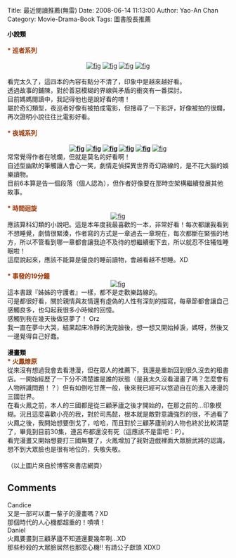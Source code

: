Title: 最近閱讀推薦(無雷)
Date: 2008-06-14 11:13:00
Author: Yao-An Chan
Category: Movie-Drama-Book
Tags: 圖書股長推薦


<div class='post'>
<span style="color: rgb(0, 0, 0); font-weight: bold;">小說類</span><br /><br /><span style="color: rgb(153, 51, 0); font-weight: bold;"> * 巡者系列</span><br /><br /><div style="text-align: center;"><a onblur="try {parent.deselectBloggerImageGracefully();} catch(e) {}" href="http://4.bp.blogspot.com/_mvtDPM7iODU/SFZDKC0PBMI/AAAAAAAAArQ/koi3Baq8iE4/s1600-h/1.jpg"><img src="http://4.bp.blogspot.com/_mvtDPM7iODU/SFZDKC0PBMI/AAAAAAAAArQ/koi3Baq8iE4/s200/1.jpg" alt="fig" id="BLOGGER_PHOTO_ID_5212427458561639618" border="0" /></a>  <a onblur="try {parent.deselectBloggerImageGracefully();} catch(e) {}" href="http://4.bp.blogspot.com/_mvtDPM7iODU/SFZDVAkrgrI/AAAAAAAAArY/Mp1Wh5JbD4E/s1600-h/2.jpg"><img src="http://4.bp.blogspot.com/_mvtDPM7iODU/SFZDVAkrgrI/AAAAAAAAArY/Mp1Wh5JbD4E/s200/2.jpg" alt="fig" id="BLOGGER_PHOTO_ID_5212427646938088114" border="0" /></a>   <a onblur="try {parent.deselectBloggerImageGracefully();} catch(e) {}" href="http://4.bp.blogspot.com/_mvtDPM7iODU/SFZEzSi6AYI/AAAAAAAAArg/K_fnbA0v3H8/s1600-h/3.jpg"><img style="cursor: pointer;" src="http://4.bp.blogspot.com/_mvtDPM7iODU/SFZEzSi6AYI/AAAAAAAAArg/K_fnbA0v3H8/s200/3.jpg" alt="fig" id="BLOGGER_PHOTO_ID_5212429266670190978" border="0" /></a>  <a onblur="try {parent.deselectBloggerImageGracefully();} catch(e) {}" href="http://2.bp.blogspot.com/_mvtDPM7iODU/SFZFEeH8-uI/AAAAAAAAAro/3Z1OaRkzdyA/s1600-h/4.jpg"><img style="cursor: pointer;" src="http://2.bp.blogspot.com/_mvtDPM7iODU/SFZFEeH8-uI/AAAAAAAAAro/3Z1OaRkzdyA/s200/4.jpg" alt="fig" id="BLOGGER_PHOTO_ID_5212429561836141282" border="0" /></a></div><br />看完太久了，這四本的內容有點分不清了，印象中是越來越好看。<br />透過故事的鋪陳，對於善惡模糊的界線與矛盾的衝突有一番探討。<br />目前媽媽閱讀中，我記得他也是說好看的唷！<br />屬於奇幻類型，夜巡者好像有被拍成電影，但搜尋了一下影評，好像被拍的很爛，再次證明小說往往比電影好看。<br /><br /><span style="color: rgb(153, 51, 0); font-weight: bold;"> * 夜城系列<br /><br /></span><div style="text-align: center;"><span style="color: rgb(153, 51, 0); font-weight: bold;"><a onblur="try {parent.deselectBloggerImageGracefully();} catch(e) {}" href="http://3.bp.blogspot.com/_mvtDPM7iODU/SFZ4iYzBDGI/AAAAAAAAAsI/OW6XB8CkooQ/s1600-h/11.jpg"><img style="cursor: pointer;" src="http://3.bp.blogspot.com/_mvtDPM7iODU/SFZ4iYzBDGI/AAAAAAAAAsI/OW6XB8CkooQ/s200/11.jpg" alt="fig" id="BLOGGER_PHOTO_ID_5212486150895242338" border="0" /></a> <a onblur="try {parent.deselectBloggerImageGracefully();} catch(e) {}" href="http://3.bp.blogspot.com/_mvtDPM7iODU/SFZ4k_n3miI/AAAAAAAAAsQ/CwW4I6dcHeE/s1600-h/12.jpg"><img style="cursor: pointer;" src="http://3.bp.blogspot.com/_mvtDPM7iODU/SFZ4k_n3miI/AAAAAAAAAsQ/CwW4I6dcHeE/s200/12.jpg" alt="fig" id="BLOGGER_PHOTO_ID_5212486195677207074" border="0" /></a> <a onblur="try {parent.deselectBloggerImageGracefully();} catch(e) {}" href="http://3.bp.blogspot.com/_mvtDPM7iODU/SFZ4lD2q9xI/AAAAAAAAAsY/Dzd-vYlgstE/s1600-h/13.jpg"><img style="cursor: pointer;" src="http://3.bp.blogspot.com/_mvtDPM7iODU/SFZ4lD2q9xI/AAAAAAAAAsY/Dzd-vYlgstE/s200/13.jpg" alt="fig" id="BLOGGER_PHOTO_ID_5212486196813035282" border="0" /></a> <a onblur="try {parent.deselectBloggerImageGracefully();} catch(e) {}" href="http://3.bp.blogspot.com/_mvtDPM7iODU/SFZ4lbFpNuI/AAAAAAAAAsg/bPfP3-UHjl0/s1600-h/14.jpg"><img style="cursor: pointer;" src="http://3.bp.blogspot.com/_mvtDPM7iODU/SFZ4lbFpNuI/AAAAAAAAAsg/bPfP3-UHjl0/s200/14.jpg" alt="fig" id="BLOGGER_PHOTO_ID_5212486203049850594" border="0" /></a> <a onblur="try {parent.deselectBloggerImageGracefully();} catch(e) {}" href="http://1.bp.blogspot.com/_mvtDPM7iODU/SFZ4lwGhYpI/AAAAAAAAAso/fwYpYg3dpu4/s1600-h/15.jpg"><img style="cursor: pointer;" src="http://1.bp.blogspot.com/_mvtDPM7iODU/SFZ4lwGhYpI/AAAAAAAAAso/fwYpYg3dpu4/s200/15.jpg" alt="fig" id="BLOGGER_PHOTO_ID_5212486208690676370" border="0" /></a> </span><a onblur="try {parent.deselectBloggerImageGracefully();} catch(e) {}" href="http://2.bp.blogspot.com/_mvtDPM7iODU/SFZ5D5RW6qI/AAAAAAAAAsw/2fk_H89JKI8/s1600-h/7.jpg"><img style="cursor: pointer;" src="http://2.bp.blogspot.com/_mvtDPM7iODU/SFZ5D5RW6qI/AAAAAAAAAsw/2fk_H89JKI8/s200/7.jpg" alt="fig" id="BLOGGER_PHOTO_ID_5212486726548122274" border="0" /></a><br /></div>常常覺得作者在唬爛，但就是莫名的好看啊！<br />自述型幽默的筆觸讓人會心一笑，劇情走偵探異世界奇幻路線的，是不花大腦的娛樂讀物。<br />目前6本算是告一個段落（個人認為），但作者好像要在那時空架構繼續發展其他故事。<br /><br /><span style="font-weight: bold; color: rgb(153, 51, 0);"> * 時間迴旋<br /></span><div style="text-align: center;"><a onblur="try {parent.deselectBloggerImageGracefully();} catch(e) {}" href="http://2.bp.blogspot.com/_mvtDPM7iODU/SFZ5iAkp5JI/AAAAAAAAAs4/mivVu-tHu5s/s1600-h/time.jpg"><img style="cursor: pointer;" src="http://2.bp.blogspot.com/_mvtDPM7iODU/SFZ5iAkp5JI/AAAAAAAAAs4/mivVu-tHu5s/s200/time.jpg" alt="fig" id="BLOGGER_PHOTO_ID_5212487243904181394" border="0" /></a><br /></div>應該算科幻類的小說吧。這是本年度我最喜歡的一本，非常好看！每次都讓我看到不想睡覺，劇情很緊湊，作者寫的方式是一章過去一章現在，每次都斷在緊張的地方，所以不管看到哪一章都會讓我迫不及待的想繼續衝下去，所以就忍不住犧牲睡眠啦！<br />這麼說起來，應該不能算是優良的睡前讀物，會越看越不想睡。XD<br /><br /><span style="font-weight: bold; color: rgb(153, 51, 0);"> * 事發的19分鐘<br /></span><div style="text-align: center;"><a onblur="try {parent.deselectBloggerImageGracefully();} catch(e) {}" href="http://2.bp.blogspot.com/_mvtDPM7iODU/SFZ5rVDQeoI/AAAAAAAAAtA/OClqhEqCwzM/s1600-h/19.jpg"><img style="cursor: pointer;" src="http://2.bp.blogspot.com/_mvtDPM7iODU/SFZ5rVDQeoI/AAAAAAAAAtA/OClqhEqCwzM/s200/19.jpg" alt="fig" id="BLOGGER_PHOTO_ID_5212487404020071042" border="0" /></a><br /></div>這本書跟『姊姊的守護者』一樣，都不是走歡樂路線的。<br />可是都很好看，關於親情與友情還有虛偽的人性有深刻的描寫，每章節都會讓自己感觸良多，也勾起我很多小時候的回憶。<br />感觸到我在幾天後做惡夢了！ Orz<br />我一直在夢中大哭，結果起床冷靜的洗完臉後，想一想又開始掉淚，媽呀，然後又一邊覺得自己好蠢。<br /><br /><span style="font-weight: bold; color: rgb(0, 0, 0);">漫畫類</span><br /><span style="font-weight: bold; color: rgb(153, 51, 0);"> * 火鳳燎原<br /></span>從來沒有想過我會去看港漫，但在眾人的推薦下，我還是重新回到很久沒去的租書店。一開始經歷了一下分不清楚誰是誰的狀態（是我太久沒看漫畫了嗎？怎麼會有人物辨識問題！？）但有如倒吃甘蔗一般，後來我已經可以悠遊自在的進入港漫的三國世界。<br />在看火鳳之前，本人的三國都是從三顧茅廬之後才開始的，在那之前的...印象模糊。況且這麼喜歡小亮的我，對於司馬懿，根本就是敵對意識強烈的很，不過看了火鳳之後，我開始想要倒戈了，哈哈，而且對於三顧茅廬前的人物也終於比較清楚了，畢竟到目前30集，連呂布都還沒有死（這應該不是雷吧：P）。<br />看完漫畫又開始想要打三國無雙了，火鳳增加了我對遊戲裡面大眾臉武將的認識，想不到大眾臉也是很有地位的，失敬失敬。<br /><br />（以上圖片來自於博客來書店網頁）</div>
<h2>Comments</h2>
<div class='comments'>
<div class='comment'>
<div class='author'>Candice</div>
<div class='content'>
又是一部可以畫一輩子的漫畫嗎？XD<BR/>那個時代的人心機都超重的！嘖嘖！</div>
</div>
<div class='comment'>
<div class='author'>Daniel</div>
<div class='content'>
火鳳要畫到三顧茅廬不知道還要幾年咧...XD<BR/>那些秒殺的大眾臉居然也那麼心機!!  有請公子獻頭  XDXD</div>
</div>
</div>
